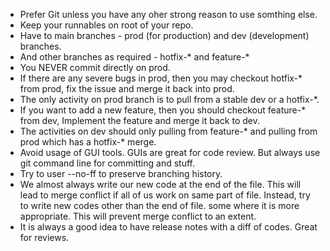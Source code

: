 * Prefer Git unless you have any oher strong reason to use somthing else.
* Keep your runnables on root of your repo.
* Have to main branches - prod (for production) and dev (development) branches.
* And other branches as required - hotfix-*  and feature-* 
* You NEVER commit directly on prod.
* If there are any severe bugs in prod, then you may checkout hotfix-* from prod, fix the issue and merge it back into prod.
* The only activity on prod branch is to pull from a stable dev or a hotfix-*.
* If you want to add a new feature, then you should checkout feature-* from dev, Implement the feature and merge it back to dev.
* The activities on dev should only pulling from feature-* and pulling from prod which has a hotfix-* merge.
* Avoid usage  of GUI tools. GUIs are great for code review. But always use git command line for committing and stuff.
* Try to user --no-ff to preserve branching history.
* We almost always write our new code at the end of the file. This will lead to merge conflict if all of us work on same part of file. Instead, try to write new codes other than the end of file. some where it is more appropriate. This will prevent merge conflict to an extent.
* It is always a good idea to have release notes with a diff of codes. Great for reviews.
